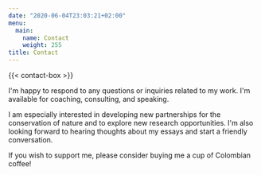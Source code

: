 ```yaml
---
date: "2020-06-04T23:03:21+02:00"
menu:
  main:
    name: Contact
    weight: 255
title: Contact
---
```


{{< contact-box >}}

I'm happy to respond to any questions or inquiries related to my work. I'm available for coaching, consulting, and speaking. 

I am especially interested in developing new partnerships for the conservation of nature and to explore new research opportunities. I'm also looking forward to hearing thoughts about my essays and start a friendly conversation.

If you wish to support me, please consider buying me a cup of Colombian coffee!

<script type="text/javascript" src="https://cdnjs.buymeacoffee.com/1.0.0/button.prod.min.js" data-name="bmc-button" data-slug="rdpalacio" data-color="#404040" data-emoji=""  data-font="Bree" data-text="Buy me a coffee" data-outline-color="#ffffff" data-font-color="#ffffff" data-coffee-color="#FFDD00" ></script>

